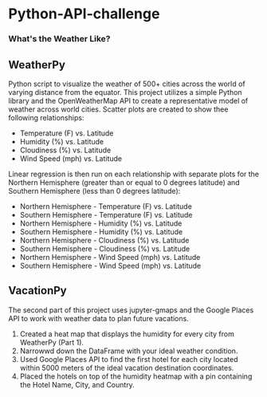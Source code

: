 # Python-API-challenge
### What's the Weather Like?
 
 ## WeatherPy
 
Python script to visualize the weather of 500+ cities across the world of varying distance from the equator. 
This project utilizes a simple Python library and the OpenWeatherMap API to create a representative model of weather across world cities.
Scatter plots are created to show thee following relationships:

- Temperature (F) vs. Latitude
- Humidity (%) vs. Latitude
- Cloudiness (%) vs. Latitude
- Wind Speed (mph) vs. Latitude

Linear regression is then run on each relationship with separate plots for the Northern Hemisphere (greater than or equal to 0 degrees latitude) and Southern Hemisphere (less than 0 degrees latitude):

- Northern Hemisphere - Temperature (F) vs. Latitude
- Southern Hemisphere - Temperature (F) vs. Latitude
- Northern Hemisphere - Humidity (%) vs. Latitude
- Southern Hemisphere - Humidity (%) vs. Latitude
- Northern Hemisphere - Cloudiness (%) vs. Latitude
- Southern Hemisphere - Cloudiness (%) vs. Latitude
- Northern Hemisphere - Wind Speed (mph) vs. Latitude
- Southern Hemisphere - Wind Speed (mph) vs. Latitude

## VacationPy
The second part of this project uses jupyter-gmaps and the Google Places API to work with weather data to plan future vacations. 
1. Created a heat map that displays the humidity for every city from WeatherPy (Part 1).
2. Narrowwd down the DataFrame with your ideal weather condition.
3. Used Google Places API to find the first hotel for each city located within 5000 meters of the ideal vacation destination coordinates.
4. Placed the hotels on top of the humidity heatmap with a pin containing the Hotel Name, City, and Country.
